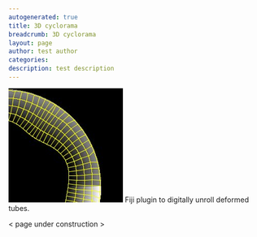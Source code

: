 ```yaml
---
autogenerated: true
title: 3D cyclorama
breadcrumb: 3D cyclorama
layout: page
author: test author
categories: 
description: test description
---
```


![3D cyclorama](/images/pages/Avatar.png "3D cyclorama") Fiji plugin to digitally unroll deformed tubes.

\< page under construction \>
